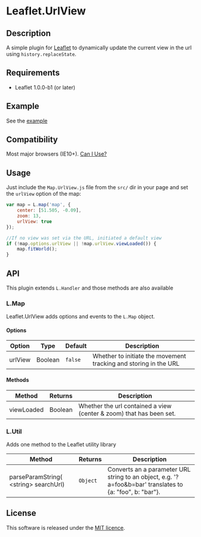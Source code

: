 Leaflet.UrlView
==========
## Description
A simple plugin for [Leaflet](http://leafletjs.com) to dynamically update the current view in the url using `history.replaceState`.

## Requirements
- Leaflet 1.0.0-b1 (or later)

## Example
See the [example](http://cmulders.github.io/Leaflet.UrlView/examples/example.html)

## Compatibility
Most major browsers (IE10+). [Can I Use?](http://caniuse.com/#feat=history)

## Usage
Just include the `Map.UrlView.js` file from the `src/` dir in your page and set the `urlView` option of the map:
```js
var map = L.map('map', {
    center: [51.505, -0.09],
    zoom: 13,
    urlView: true
});

//If no view was set via the URL, initiated a default view
if (!map.options.urlView || !map.urlView.viewLoaded()) {
    map.fitWorld();
}
```

## API
This plugin extends `L.Handler` and those methods are also available
### L.Map
Leaflet.UrlView adds options and events to the `L.Map` object.
#### Options
Option     | Type    | Default      | Description
---------- | ------- | ------------ | ---
urlView    | Boolean | `false`      | Whether to initiate the movement tracking and storing in the URL
#### Methods
Method     | Returns | Description
---------- | ---     | ---
viewLoaded | Boolean | Whether the url contained a view (center & zoom) that has been set.

### L.Util
Adds one method to the Leaflet utility library

Method                                    | Returns   | Description
----------------------------------------- | ---       | ---
parseParamString( \<string> searchUrl)    | `Object`  | Converts an a parameter URL string to an object, e.g. '?a=foo&b=bar' translates to {a: "foo", b: "bar"}.

## License
This software is released under the [MIT licence](http://www.opensource.org/licenses/mit-license.php).

